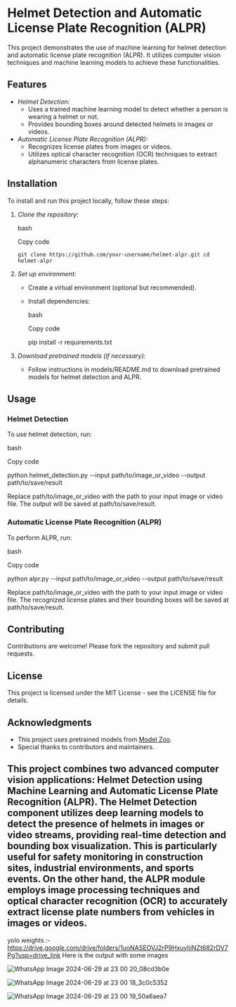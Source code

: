 Helmet Detection and Automatic License Plate Recognition (ALPR)
===============================================================

This project demonstrates the use of machine learning for helmet detection and automatic license plate recognition (ALPR). It utilizes computer vision techniques and machine learning models to achieve these functionalities.

Features
--------

-   *Helmet Detection:*
    -   Uses a trained machine learning model to detect whether a person is wearing a helmet or not.
    -   Provides bounding boxes around detected helmets in images or videos.
-   *Automatic License Plate Recognition (ALPR):*
    -   Recognizes license plates from images or videos.
    -   Utilizes optical character recognition (OCR) techniques to extract alphanumeric characters from license plates.

Installation
------------

To install and run this project locally, follow these steps:

1.  *Clone the repository:*

    bash

    Copy code

    `git clone https://github.com/your-username/helmet-alpr.git
    cd helmet-alpr`

2.  *Set up environment:*

    -   Create a virtual environment (optional but recommended).

    -   Install dependencies:

        bash

        Copy code

        pip install -r requirements.txt

3.  *Download pretrained models (if necessary):*

    -   Follow instructions in models/README.md to download pretrained models for helmet detection and ALPR.

Usage
-----

### Helmet Detection

To use helmet detection, run:

bash

Copy code

python helmet_detection.py --input path/to/image_or_video --output path/to/save/result

Replace path/to/image_or_video with the path to your input image or video file. The output will be saved at path/to/save/result.

### Automatic License Plate Recognition (ALPR)

To perform ALPR, run:

bash

Copy code

python alpr.py --input path/to/image_or_video --output path/to/save/result

Replace path/to/image_or_video with the path to your input image or video file. The recognized license plates and their bounding boxes will be saved at path/to/save/result.

Contributing
------------

Contributions are welcome! Please fork the repository and submit pull requests.

License
-------

This project is licensed under the MIT License - see the LICENSE file for details.

Acknowledgments
---------------

-   This project uses pretrained models from [Model Zoo](https://modelzoo.co/).
-   Special thanks to contributors and maintainers.

This project combines two advanced computer vision applications: Helmet Detection using Machine Learning and Automatic License Plate Recognition (ALPR). The Helmet Detection component utilizes deep learning models to detect the presence of helmets in images or video streams, providing real-time detection and bounding box visualization. This is particularly useful for safety monitoring in construction sites, industrial environments, and sports events. On the other hand, the ALPR module employs image processing techniques and optical character recognition (OCR) to accurately extract license plate numbers from vehicles in images or videos.
-----------------
yolo weights :-
https://drive.google.com/drive/folders/1uoNASEOVJ2rP9HxuyIiiNZt682rDV7Pg?usp=drive_link
Here is the output with some images

![WhatsApp Image 2024-06-29 at 23 00 20_08cd3b0e](https://github.com/charann29/cmr_opensource/assets/169017734/f72ddcef-84bb-433f-bdf7-221f9db99d04)

![WhatsApp Image 2024-06-29 at 23 00 18_3c0c5352](https://github.com/charann29/cmr_opensource/assets/169017734/dcc233bc-de2b-42c8-997b-ef16ff50a4e3)

![WhatsApp Image 2024-06-29 at 23 00 19_50a6aea7](https://github.com/charann29/cmr_opensource/assets/169017734/e78c7bff-095e-496a-af9e-05bef66e7050)
